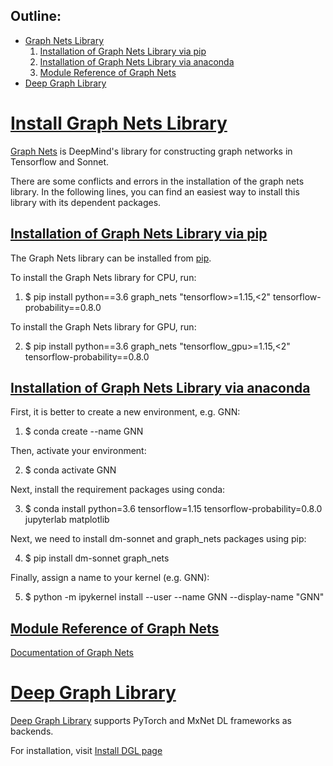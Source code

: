 ## **Outline:**
- [Graph Nets Library](#graphnets)
  1. [Installation of Graph Nets Library via pip](#graphnets_pip)
  2. [Installation of Graph Nets Library via anaconda](#graphnets_conda)
  3. [Module Reference of Graph Nets](#graphnets_doc)
- [Deep Graph Library](#dgl)

# <a href='graphnets'>Install Graph Nets Library</a>

[Graph Nets](https://github.com/deepmind/graph_nets) is DeepMind's library for constructing graph networks in Tensorflow and Sonnet. 

There are some conflicts and errors in the installation of the graph nets library. In the following lines, you can find an easiest way to install this library with its dependent packages. 

## <a href='graphnets_pip'>Installation of Graph Nets Library via pip</a>    
The Graph Nets library can be installed from [pip](https://github.com/deepmind/graph_nets/#Installation).  

To install the Graph Nets library for CPU, run:  

1. $ pip install python==3.6 graph_nets "tensorflow>=1.15,<2" tensorflow-probability==0.8.0  

To install the Graph Nets library for GPU, run:

2. $ pip install python==3.6 graph_nets "tensorflow_gpu>=1.15,<2" tensorflow-probability==0.8.0  

## <a href='graphnets_conda'>Installation of Graph Nets Library via anaconda</a>

First, it is better to create a new environment, e.g. GNN:  

1. $ conda create --name GNN 

Then, activate your environment:  

2. $ conda activate GNN  

Next, install the requirement packages using conda:  

3. $ conda install python=3.6 tensorflow=1.15 tensorflow-probability=0.8.0 jupyterlab matplotlib  

Next, we need to install  dm-sonnet and graph_nets  packages using pip:  

4. $ pip install dm-sonnet graph_nets   

Finally, assign a name to your kernel (e.g. GNN):  

5. $ python -m ipykernel install --user --name GNN --display-name "GNN"    

## <a href='graphnets_doc'>Module Reference of Graph Nets </a>
[Documentation of Graph Nets](https://github.com/deepmind/graph_nets/blob/master/docs/graph_nets.md)

# <a href='dgl'>Deep Graph Library </a>
[Deep Graph Library](https://www.dgl.ai) supports PyTorch and MxNet DL frameworks as backends.

For installation, visit [Install DGL page](https://docs.dgl.ai/install/index.html)
